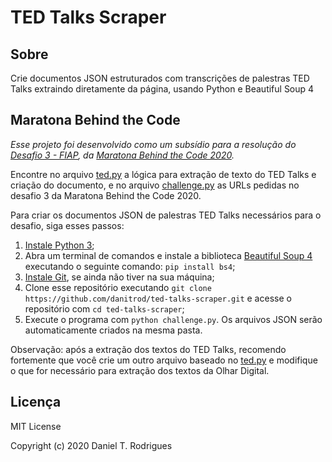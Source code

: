# TED Talks Scraper

## Sobre

Crie documentos JSON estruturados com transcrições de palestras TED Talks extraindo diretamente da página, usando Python e Beautiful Soup 4

## Maratona Behind the Code

_Esse projeto foi desenvolvido como um subsídio para a resolução do [Desafio 3 - FIAP](https://github.com/maratonadev-br/desafio-3-2020), da [Maratona Behind the Code 2020](https://maratona.dev)._

Encontre no arquivo [ted.py](./ted.py) a lógica para extração de texto do TED Talks e criação do documento, e no arquivo [challenge.py](./challenge.py) as URLs pedidas no desafio 3 da Maratona Behind the Code 2020.

Para criar os documentos JSON de palestras TED Talks necessários para o desafio, siga esses passos:

1. [Instale Python 3](https://www.python.org/downloads/);
2. Abra um terminal de comandos e instale a biblioteca [Beautiful Soup 4](https://www.crummy.com/software/BeautifulSoup/) executando o seguinte comando: `pip install bs4`;
3. [Instale Git](https://git-scm.com/download/), se ainda não tiver na sua máquina;
4. Clone esse repositório executando `git clone https://github.com/danitrod/ted-talks-scraper.git` e acesse o repositório com `cd ted-talks-scraper`;
5. Execute o programa com `python challenge.py`. Os arquivos JSON serão automaticamente criados na mesma pasta.

Observação: após a extração dos textos do TED Talks, recomendo fortemente que você crie um outro arquivo baseado no [ted.py](./ted.py) e modifique o que for necessário para extração dos textos da Olhar Digital.

## Licença

MIT License

Copyright (c) 2020 Daniel T. Rodrigues
